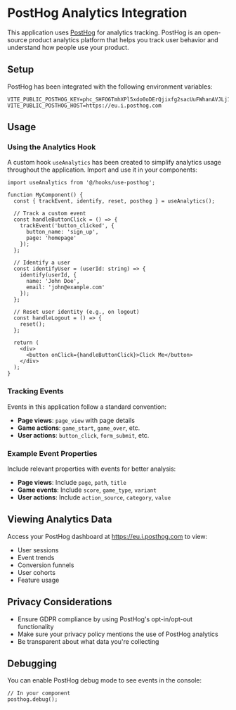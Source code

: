 # PostHog Analytics Integration

This application uses [PostHog](https://posthog.com/) for analytics tracking. PostHog is an open-source product analytics platform that helps you track user behavior and understand how people use your product.

## Setup

PostHog has been integrated with the following environment variables:

```
VITE_PUBLIC_POSTHOG_KEY=phc_SHFO6TmhXPl5xdo0oDErQjixfg2sacUuFWhanAVJLj1
VITE_PUBLIC_POSTHOG_HOST=https://eu.i.posthog.com
```

## Usage

### Using the Analytics Hook

A custom hook `useAnalytics` has been created to simplify analytics usage throughout the application. Import and use it in your components:

```tsx
import useAnalytics from '@/hooks/use-posthog';

function MyComponent() {
  const { trackEvent, identify, reset, posthog } = useAnalytics();
  
  // Track a custom event
  const handleButtonClick = () => {
    trackEvent('button_clicked', { 
      button_name: 'sign_up',
      page: 'homepage'
    });
  };
  
  // Identify a user
  const identifyUser = (userId: string) => {
    identify(userId, {
      name: 'John Doe',
      email: 'john@example.com'
    });
  };
  
  // Reset user identity (e.g., on logout)
  const handleLogout = () => {
    reset();
  };
  
  return (
    <div>
      <button onClick={handleButtonClick}>Click Me</button>
    </div>
  );
}
```

### Tracking Events

Events in this application follow a standard convention:

- **Page views**: `page_view` with page details
- **Game actions**: `game_start`, `game_over`, etc.
- **User actions**: `button_click`, `form_submit`, etc.

### Example Event Properties

Include relevant properties with events for better analysis:

- **Page views**: Include `page`, `path`, `title`
- **Game events**: Include `score`, `game_type`, `variant`
- **User actions**: Include `action_source`, `category`, `value`

## Viewing Analytics Data

Access your PostHog dashboard at https://eu.i.posthog.com to view:

- User sessions
- Event trends
- Conversion funnels
- User cohorts
- Feature usage

## Privacy Considerations

- Ensure GDPR compliance by using PostHog's opt-in/opt-out functionality
- Make sure your privacy policy mentions the use of PostHog analytics
- Be transparent about what data you're collecting

## Debugging

You can enable PostHog debug mode to see events in the console:

```tsx
// In your component
posthog.debug();
``` 